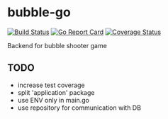 # bubble-go

[![Build Status](https://travis-ci.com/server-may-cry/bubble-go.svg?branch=master)](https://travis-ci.com/server-may-cry/bubble-go)
[![Go Report Card](https://goreportcard.com/badge/github.com/server-may-cry/bubble-go)](https://goreportcard.com/report/github.com/server-may-cry/bubble-go)
[![Coverage Status](https://coveralls.io/repos/github/server-may-cry/bubble-go/badge.svg?branch=master)](https://coveralls.io/github/server-may-cry/bubble-go?branch=master)


Backend for bubble shooter game

## TODO

* increase test coverage
* split 'application' package
* use ENV only in main.go
* use repository for communication with DB

